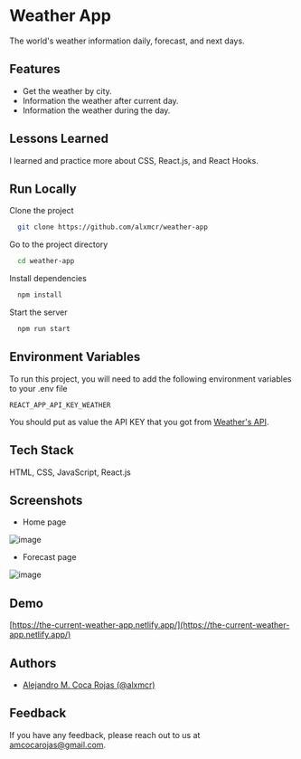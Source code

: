 
# Weather App

The world's weather information daily, forecast, and next days.


## Features

- Get the weather by city.
- Information the weather after current day.
- Information the weather during the day.

  
## Lessons Learned

I learned and practice more about CSS, React.js, and React Hooks.

  
## Run Locally

Clone the project

```bash
  git clone https://github.com/alxmcr/weather-app
```

Go to the project directory

```bash
  cd weather-app
```

Install dependencies

```bash
  npm install
```

Start the server

```bash
  npm run start
```

  
## Environment Variables

To run this project, you will need to add the following environment variables to your .env file

`REACT_APP_API_KEY_WEATHER`

You should put as value the API KEY that you got from [Weather's API](https://www.weatherapi.com/).

  
## Tech Stack

HTML, CSS, JavaScript, React.js

  
## Screenshots

- Home page

![image](https://github.com/alxmcr/weather-app/assets/8689897/831df28b-2de9-4827-b63e-a2fa3fcc791c)

  
- Forecast page

![image](https://github.com/alxmcr/weather-app/assets/8689897/088756eb-0158-4995-812a-dcbd63c32206)
  
## Demo

[https://the-current-weather-app.netlify.app/](https://the-current-weather-app.netlify.app/)

  
## Authors

- [Alejandro M. Coca Rojas (@alxmcr)](https://www.github.com/alxmcr)

  
## Feedback

If you have any feedback, please reach out to us at amcocarojas@gmail.com.

  
